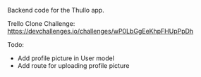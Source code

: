 Backend code for the Thullo app.

Trello Clone Challenge: https://devchallenges.io/challenges/wP0LbGgEeKhpFHUpPpDh

Todo:

-  Add profile picture in User model
-  Add route for uploading profile picture

